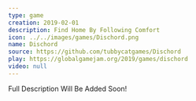 ```yaml
---
type: game
creation: 2019-02-01
description: Find Home By Following Comfort
icon: ../../images/games/Dischord.png
name: Dischord
source: https://github.com/tubbycatgames/Dischord
play: https://globalgamejam.org/2019/games/dischord
video: null
---
```


Full Description Will Be Added Soon!
